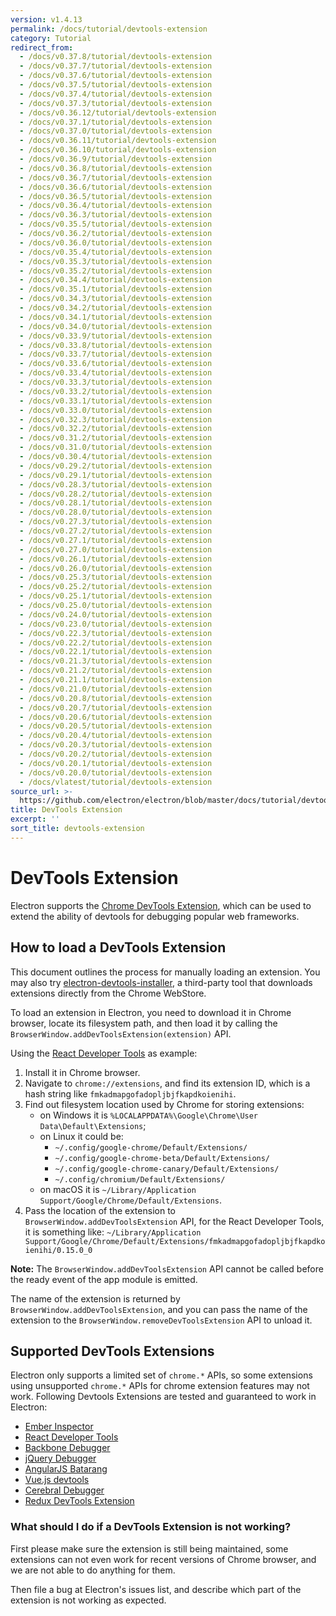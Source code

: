 ```yaml
---
version: v1.4.13
permalink: /docs/tutorial/devtools-extension
category: Tutorial
redirect_from:
  - /docs/v0.37.8/tutorial/devtools-extension
  - /docs/v0.37.7/tutorial/devtools-extension
  - /docs/v0.37.6/tutorial/devtools-extension
  - /docs/v0.37.5/tutorial/devtools-extension
  - /docs/v0.37.4/tutorial/devtools-extension
  - /docs/v0.37.3/tutorial/devtools-extension
  - /docs/v0.36.12/tutorial/devtools-extension
  - /docs/v0.37.1/tutorial/devtools-extension
  - /docs/v0.37.0/tutorial/devtools-extension
  - /docs/v0.36.11/tutorial/devtools-extension
  - /docs/v0.36.10/tutorial/devtools-extension
  - /docs/v0.36.9/tutorial/devtools-extension
  - /docs/v0.36.8/tutorial/devtools-extension
  - /docs/v0.36.7/tutorial/devtools-extension
  - /docs/v0.36.6/tutorial/devtools-extension
  - /docs/v0.36.5/tutorial/devtools-extension
  - /docs/v0.36.4/tutorial/devtools-extension
  - /docs/v0.36.3/tutorial/devtools-extension
  - /docs/v0.35.5/tutorial/devtools-extension
  - /docs/v0.36.2/tutorial/devtools-extension
  - /docs/v0.36.0/tutorial/devtools-extension
  - /docs/v0.35.4/tutorial/devtools-extension
  - /docs/v0.35.3/tutorial/devtools-extension
  - /docs/v0.35.2/tutorial/devtools-extension
  - /docs/v0.34.4/tutorial/devtools-extension
  - /docs/v0.35.1/tutorial/devtools-extension
  - /docs/v0.34.3/tutorial/devtools-extension
  - /docs/v0.34.2/tutorial/devtools-extension
  - /docs/v0.34.1/tutorial/devtools-extension
  - /docs/v0.34.0/tutorial/devtools-extension
  - /docs/v0.33.9/tutorial/devtools-extension
  - /docs/v0.33.8/tutorial/devtools-extension
  - /docs/v0.33.7/tutorial/devtools-extension
  - /docs/v0.33.6/tutorial/devtools-extension
  - /docs/v0.33.4/tutorial/devtools-extension
  - /docs/v0.33.3/tutorial/devtools-extension
  - /docs/v0.33.2/tutorial/devtools-extension
  - /docs/v0.33.1/tutorial/devtools-extension
  - /docs/v0.33.0/tutorial/devtools-extension
  - /docs/v0.32.3/tutorial/devtools-extension
  - /docs/v0.32.2/tutorial/devtools-extension
  - /docs/v0.31.2/tutorial/devtools-extension
  - /docs/v0.31.0/tutorial/devtools-extension
  - /docs/v0.30.4/tutorial/devtools-extension
  - /docs/v0.29.2/tutorial/devtools-extension
  - /docs/v0.29.1/tutorial/devtools-extension
  - /docs/v0.28.3/tutorial/devtools-extension
  - /docs/v0.28.2/tutorial/devtools-extension
  - /docs/v0.28.1/tutorial/devtools-extension
  - /docs/v0.28.0/tutorial/devtools-extension
  - /docs/v0.27.3/tutorial/devtools-extension
  - /docs/v0.27.2/tutorial/devtools-extension
  - /docs/v0.27.1/tutorial/devtools-extension
  - /docs/v0.27.0/tutorial/devtools-extension
  - /docs/v0.26.1/tutorial/devtools-extension
  - /docs/v0.26.0/tutorial/devtools-extension
  - /docs/v0.25.3/tutorial/devtools-extension
  - /docs/v0.25.2/tutorial/devtools-extension
  - /docs/v0.25.1/tutorial/devtools-extension
  - /docs/v0.25.0/tutorial/devtools-extension
  - /docs/v0.24.0/tutorial/devtools-extension
  - /docs/v0.23.0/tutorial/devtools-extension
  - /docs/v0.22.3/tutorial/devtools-extension
  - /docs/v0.22.2/tutorial/devtools-extension
  - /docs/v0.22.1/tutorial/devtools-extension
  - /docs/v0.21.3/tutorial/devtools-extension
  - /docs/v0.21.2/tutorial/devtools-extension
  - /docs/v0.21.1/tutorial/devtools-extension
  - /docs/v0.21.0/tutorial/devtools-extension
  - /docs/v0.20.8/tutorial/devtools-extension
  - /docs/v0.20.7/tutorial/devtools-extension
  - /docs/v0.20.6/tutorial/devtools-extension
  - /docs/v0.20.5/tutorial/devtools-extension
  - /docs/v0.20.4/tutorial/devtools-extension
  - /docs/v0.20.3/tutorial/devtools-extension
  - /docs/v0.20.2/tutorial/devtools-extension
  - /docs/v0.20.1/tutorial/devtools-extension
  - /docs/v0.20.0/tutorial/devtools-extension
  - /docs/vlatest/tutorial/devtools-extension
source_url: >-
  https://github.com/electron/electron/blob/master/docs/tutorial/devtools-extension.md
title: DevTools Extension
excerpt: ''
sort_title: devtools-extension
---
```

# DevTools Extension

Electron supports the [Chrome DevTools Extension](https://developer.chrome.com/extensions/devtools), which can be used to extend the ability of devtools for debugging popular web frameworks.

## How to load a DevTools Extension

This document outlines the process for manually loading an extension. You may also try [electron-devtools-installer](https://github.com/GPMDP/electron-devtools-installer), a third-party tool that downloads extensions directly from the Chrome WebStore.

To load an extension in Electron, you need to download it in Chrome browser, locate its filesystem path, and then load it by calling the `BrowserWindow.addDevToolsExtension(extension)` API.

Using the [React Developer Tools](https://chrome.google.com/webstore/detail/react-developer-tools/fmkadmapgofadopljbjfkapdkoienihi) as example:

1.  Install it in Chrome browser.
2.  Navigate to `chrome://extensions`, and find its extension ID, which is a hash string like `fmkadmapgofadopljbjfkapdkoienihi`.
3.  Find out filesystem location used by Chrome for storing extensions:
    *   on Windows it is `%LOCALAPPDATA%\Google\Chrome\User Data\Default\Extensions`;
    *   on Linux it could be:
        *   `~/.config/google-chrome/Default/Extensions/`
        *   `~/.config/google-chrome-beta/Default/Extensions/`
        *   `~/.config/google-chrome-canary/Default/Extensions/`
        *   `~/.config/chromium/Default/Extensions/`
    *   on macOS it is `~/Library/Application Support/Google/Chrome/Default/Extensions`.
4.  Pass the location of the extension to `BrowserWindow.addDevToolsExtension` API, for the React Developer Tools, it is something like: `~/Library/Application Support/Google/Chrome/Default/Extensions/fmkadmapgofadopljbjfkapdkoienihi/0.15.0_0`

**Note:** The `BrowserWindow.addDevToolsExtension` API cannot be called before the ready event of the app module is emitted.

The name of the extension is returned by `BrowserWindow.addDevToolsExtension`, and you can pass the name of the extension to the `BrowserWindow.removeDevToolsExtension` API to unload it.

## Supported DevTools Extensions

Electron only supports a limited set of `chrome.*` APIs, so some extensions using unsupported `chrome.*` APIs for chrome extension features may not work. Following Devtools Extensions are tested and guaranteed to work in Electron:

*   [Ember Inspector](https://chrome.google.com/webstore/detail/ember-inspector/bmdblncegkenkacieihfhpjfppoconhi)
*   [React Developer Tools](https://chrome.google.com/webstore/detail/react-developer-tools/fmkadmapgofadopljbjfkapdkoienihi)
*   [Backbone Debugger](https://chrome.google.com/webstore/detail/backbone-debugger/bhljhndlimiafopmmhjlgfpnnchjjbhd)
*   [jQuery Debugger](https://chrome.google.com/webstore/detail/jquery-debugger/dbhhnnnpaeobfddmlalhnehgclcmjimi)
*   [AngularJS Batarang](https://chrome.google.com/webstore/detail/angularjs-batarang/ighdmehidhipcmcojjgiloacoafjmpfk)
*   [Vue.js devtools](https://chrome.google.com/webstore/detail/vuejs-devtools/nhdogjmejiglipccpnnnanhbledajbpd)
*   [Cerebral Debugger](http://www.cerebraljs.com/documentation/the_debugger)
*   [Redux DevTools Extension](https://chrome.google.com/webstore/detail/redux-devtools/lmhkpmbekcpmknklioeibfkpmmfibljd)

### What should I do if a DevTools Extension is not working?

First please make sure the extension is still being maintained, some extensions can not even work for recent versions of Chrome browser, and we are not able to do anything for them.

Then file a bug at Electron's issues list, and describe which part of the extension is not working as expected.
